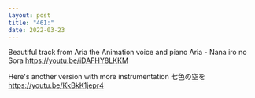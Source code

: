 ```yaml
---
layout: post
title: "461:"
date: 2022-03-23
---
```


Beautiful track from Aria the Animation voice and piano
 Aria - Nana iro no Sora
https://youtu.be/iDAFHY8LKKM

Here's another version with more instrumentation
 七色の空を
https://youtu.be/KkBkK1jepr4
